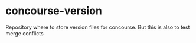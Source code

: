 # concourse-version
Repository where to store version files for concourse.
But this is also to test merge conflicts
